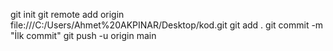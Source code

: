 git init
git remote add origin file:///C:/Users/Ahmet%20AKPINAR/Desktop/kod.git
git add .
git commit -m "İlk commit"
git push -u origin main
